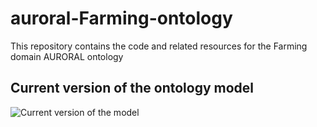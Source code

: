 # auroral-Farming-ontology

This repository contains the code and related resources for the Farming domain AURORAL ontology


## Current version of the ontology model

![Current version of the model](https://github.com/oeg-upm/auroral-cow-ontology/blob/main/Diagram/CowItaly.png "AURORAL Farming model")
